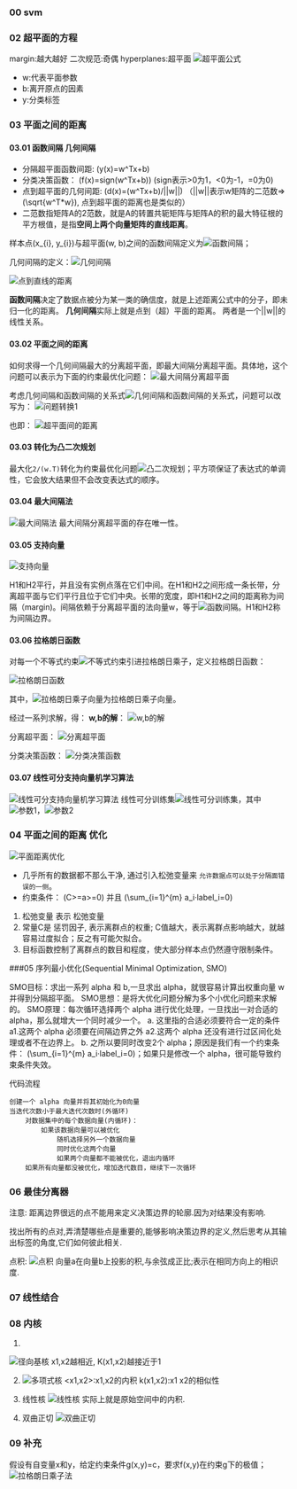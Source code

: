 ### 00 svm

### 02 超平面的方程
margin:越大越好
二次规范:奇偶
hyperplanes:超平面
![超平面公式](http://img.blog.csdn.net/20131107201104906)
- w:代表平面参数
- b:离开原点的因素
- y:分类标签

### 03 平面之间的距离

#### 03.01 函数间隔 几何间隔

- 分隔超平面函数间距: \(y(x)=w^Tx+b\)
- 分类决策函数： \(f(x)=sign(w^Tx+b)\) (sign表示>0为1，<0为-1，=0为0)
- 点到超平面的几何间距: \(d(x)=(w^Tx+b)/||w||\) （||w||表示w矩阵的二范数=> \(\sqrt{w^T*w}\), 点到超平面的距离也是类似的）
- 二范数指矩阵A的2范数，就是A的转置共轭矩阵与矩阵A的积的最大特征根的平方根值，是指**空间上两个向量矩阵的直线距离**。

样本点(x_{i}, y_{i})与超平面(w, b)之间的函数间隔定义为![函数间隔](https://www.zhihu.com/equation?tex=%5Cgamma_%7Bi%7D+%3D+y_%7Bi%7D+%28w%5Ccdot+x_%7Bi%7D+%2B+b%29++)；

几何间隔的定义：![几何间隔](https://www.zhihu.com/equation?tex=%5Cgamma_%7Bi%7D+%3D+y_%7Bi%7D+%28%5Cfrac%7Bw%7D%7B%7C%7Cw%7C%7C%7D%5Ccdot+x_%7Bi%7D+%2B+%5Cfrac%7Bb%7D%7B%7C%7Cw%7C%7C%7D%29++)

![点到直线的距离](https://i.imgur.com/TDPTZGe.jpg)

**函数间隔**决定了数据点被分为某一类的确信度，就是上述距离公式中的分子，即未归一化的距离。
**几何间隔**实际上就是点到（超）平面的距离。
两者是一个||w||的线性关系。

#### 03.02 平面之间的距离 
如何求得一个几何间隔最大的分离超平面，即最大间隔分离超平面。具体地，这个问题可以表示为下面的约束最优化问题：
![最大间隔分离超平面](http://ww4.sinaimg.cn/large/6cbb8645gw1ewo70dte5nj209h02t3yf.jpg)

考虑几何间隔和函数间隔的关系式![几何间隔和函数间隔的关系式](http://ww1.sinaimg.cn/large/6cbb8645gw1ewo71ap0m0j202b01jmwx.jpg)，问题可以改写为：
![问题转换1](http://ww1.sinaimg.cn/large/6cbb8645gw1ewo71tvyhyj208002fq2t.jpg)

也即：
![超平面间的距离](https://i.imgur.com/Ez7dl4l.png)

#### 03.03 转化为凸二次规划

最大化`2/(w.T)`转化为约束最优化问题![凸二次规划](http://ww4.sinaimg.cn/large/6cbb8645gw1ewo7sn30ngj208m02ct8l.jpg)；平方项保证了表达式的单调性，它会放大结果但不会改变表达式的顺序。

#### 03.04 最大间隔法
![最大间隔法](http://ww3.sinaimg.cn/large/6cbb8645gw1ewsf9syt2bj20hf09lwfl.jpg)
最大间隔分离超平面的存在唯一性。

#### 03.05 支持向量
![支持向量](http://ww4.sinaimg.cn/large/6cbb8645gw1ewuxyftvpcj207s0673ym.jpg)

H1和H2平行，并且没有实例点落在它们中间。在H1和H2之间形成一条长带，分离超平面与它们平行且位于它们中央。长带的宽度，即H1和H2之间的距离称为间隔（margin)。间隔依赖于分离超平面的法向量w，等于![函数间隔](http://ww4.sinaimg.cn/large/6cbb8645gw1ewuy17xw1mj201101d741.jpg)。H1和H2称为间隔边界。

#### 03.06 拉格朗日函数
对每一个不等式约束![不等式约束](http://ww1.sinaimg.cn/large/6cbb8645gw1ewxghcdyupj208j00xweb.jpg)引进拉格朗日乘子，定义拉格朗日函数：

![拉格朗日函数](http://ww1.sinaimg.cn/large/6cbb8645gw1ewxiopiocuj209f01lgli.jpg)

其中，![拉格朗日乘子向量](http://ww4.sinaimg.cn/large/6cbb8645gw1ewxiwdf1kwj204100p742.jpg)为拉格朗日乘子向量。

经过一系列求解，得：
**w,b的解**：
![w,b的解](http://ww1.sinaimg.cn/large/6cbb8645gw1ewzkwec82kj204y02udfp.jpg)

分离超平面：
![分离超平面](http://ww2.sinaimg.cn/large/6cbb8645gw1ewzraq6n7gj204l01b3yb.jpg)

分类决策函数：
![分类决策函数](http://ww2.sinaimg.cn/large/6cbb8645gw1ewzrhgniqvj206j01jmx0.jpg)


#### 03.07 线性可分支持向量机学习算法

![线性可分支持向量机学习算法](http://ww2.sinaimg.cn/large/6cbb8645gw1ex5mbzp8x7j2080045jre.jpg)
线性可分训练集![线性可分训练集](http://ww3.sinaimg.cn/large/6cbb8645gw1ewzrwiwkw0j206g00mmwz.jpg)，其中![参数1](http://ww2.sinaimg.cn/large/6cbb8645gw1ewzs0pozfcj203l00p3ya.jpg)，![参数2](http://ww2.sinaimg.cn/large/6cbb8645gw1ewzs0q8908j205o00o3yb.jpg)


### 04 平面之间的距离 优化
![平面距离优化](https://i.imgur.com/BmK2un1.jpg)
- 几乎所有的数据都不那么干净, 通过引入松弛变量来 `允许数据点可以处于分隔面错误的一侧`。
- 约束条件： \(C>=a>=0\) 并且 \(\sum_{i=1}^{m} a_i·label_i=0\)

1. 松弛变量 表示 松弛变量
2. 常量C是 惩罚因子, 表示离群点的权重;
C值越大，表示离群点影响越大，就越容易过度拟合；反之有可能欠拟合。
3. 目标函数控制了离群点的数目和程度，使大部分样本点仍然遵守限制条件。

###05 序列最小优化(Sequential Minimal Optimization, SMO)

SMO目标：求出一系列 alpha 和 b,一旦求出 alpha，就很容易计算出权重向量 w 并得到分隔超平面。
SMO思想：是将大优化问题分解为多个小优化问题来求解的。
SMO原理：每次循环选择两个 alpha 进行优化处理，一旦找出一对合适的 alpha，那么就增大一个同时减少一个。
a. 这里指的合适必须要符合一定的条件
  a1.这两个 alpha 必须要在间隔边界之外
  a2.这两个 alpha 还没有进行过区间化处理或者不在边界上。
b. 之所以要同时改变2个 alpha；原因是我们有一个约束条件： \(\sum_{i=1}^{m} a_i·label_i=0\)；如果只是修改一个 alpha，很可能导致约束条件失效。

代码流程
```
创建一个 alpha 向量并将其初始化为0向量
当迭代次数小于最大迭代次数时(外循环)
    对数据集中的每个数据向量(内循环)：
        如果该数据向量可以被优化
            随机选择另外一个数据向量
            同时优化这两个向量
            如果两个向量都不能被优化，退出内循环
    如果所有向量都没被优化，增加迭代数目，继续下一次循环
```

### 06 最佳分离器
注意:
距离边界很远的点不能用来定义决策边界的轮廓.因为对结果没有影响.

找出所有的点对,弄清楚哪些点是重要的,能够影响决策边界的定义,然后思考从其输出标签的角度,它们如何彼此相关.

点积:
![点积](https://gss0.bdstatic.com/94o3dSag_xI4khGkpoWK1HF6hhy/baike/s%3D268/sign=d3491000c9fc1e17f9bf8b377291f67c/63d9f2d3572c11df390c1835652762d0f603c2c3.jpg)
向量a在向量b上投影的积,与余弦成正比;表示在相同方向上的相识度.

### 07 线性结合
### 08 内核
1. 
![径向基核](http://img.my.csdn.net/uploads/201304/03/1364958259_8460.jpg)
x1,x2越相近, K(x1,x2)越接近于1

2. ![多项式核](https://i.imgur.com/Daxm0UQ.png)
<x1,x2>:x1,x2的内积
k(x1,x2):x1 x2的相似性

3. 线性核
![线性核](http://img.my.csdn.net/uploads/201304/03/1364958354_7262.jpg)
实际上就是原始空间中的内积.

4. 双曲正切
![双曲正切](https://gss2.bdstatic.com/-fo3dSag_xI4khGkpoWK1HF6hhy/baike/s%3D177/sign=adf59bb1f51fbe09185ec7135c610c30/96dda144ad345982648941550bf431adcaef84f2.jpg)


### 09 补充
假设有自变量x和y，给定约束条件g(x,y)=c，要求f(x,y)在约束g下的极值；
![拉格朗日乘子法](https://pic1.zhimg.com/359cdc26e15205e66204bce2b33e4535_r.jpg)
